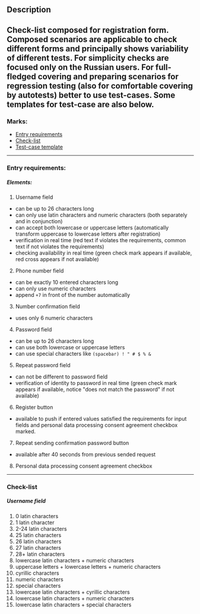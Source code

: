 ## Description 
Check-list composed for registration form. 
Composed scenarios are applicable to check different forms and principally shows variability of different tests.
For simplicity checks are focused only on the Russian users.
For full-fledged covering and preparing scenarios for regression testing (also for comfortable covering by autotests) better to use test-cases. 
Some templates for test-case are also below. 
---
### Marks:
- [Entry requirements](#entryrequirements)
- [Check-list](#checklist)
- [Test-case template](#testcases)

---
### Entry requirements:<a name="entryrequirements"></a>

##### Elements:
1. Username field
  - can be up to 26 characters long
  - can only use latin characters and numeric characters (both separately and in conjunction)
  - can accept both lowercase or uppercase letters (automatically transform uppercase to lowercase letters after registration)
  - verification in real time (red text if violates the requirements, common text if not violates the requirements)
  - checking availability in real time (green check mark appears if available, red cross appears if not available)
2. Phone number field
  - can be exactly 10 entered characters long
  - can only use numeric characters
  - append `+7` in front of the number automatically
3. Number confirmation field
  - uses only 6 numeric characters
4. Password field
  - can be up to 26 characters long
  - can use both lowercase or uppercase letters
  - can use special characters like `(spacebar) ! " # $ % &`
5. Repeat password field
  - can not be different to password field
  - verification of identity to password in real time (green check mark appears if available, notice "does not match the password" if not available)
6. Register button
  - available to push if entered values satisfied the requirements for input fields and personal data processing consent agreement checkbox marked.
7. Repeat sending confirmation password button
  - available after 40 seconds from previous sended request
8. Personal data processing consent agreement checkbox


---
### Check-list

##### Username field
1. 0 latin characters
2. 1 latin character
3. 2-24 latin characters
4. 25 latin characters
5. 26 latin characters
6. 27 latin characters
7. 28+ latin characters
8. lowercase latin characters + numeric characters
9. uppercase letters + lowercase letters + numeric characters
10. cyrillic characters
11. numeric characters
12. special characters
13. lowercase latin characters + cyrillic characters
14. lowercase latin characters + numeric characters
15. lowercase latin characters + special characters

